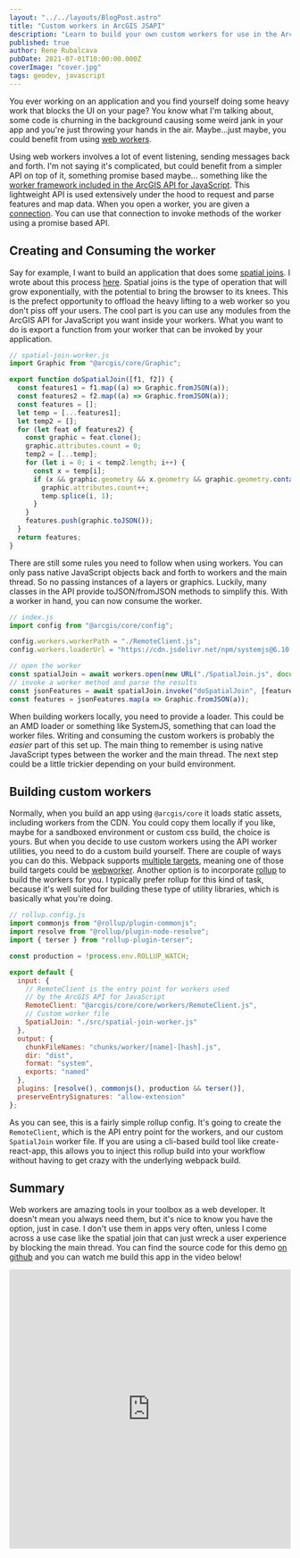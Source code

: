 ```yaml
---
layout: "../../layouts/BlogPost.astro"
title: "Custom workers in ArcGIS JSAPI"
description: "Learn to build your own custom workers for use in the ArcGIS API for JavaScript"
published: true
author: Rene Rubalcava
pubDate: 2021-07-01T10:00:00.000Z
coverImage: "cover.jpg"
tags: geodev, javascript
---
```


You ever working on an application and you find yourself doing some heavy work that blocks the UI on your page? You know what I'm talking about, some code is churning in the background causing some weird jank in your app and you're just throwing your hands in the air. Maybe...just maybe, you could benefit from using [web workers](https://developer.mozilla.org/en-US/docs/Web/API/Web_Workers_API).

Using web workers involves a lot of event listening, sending messages back and forth. I'm not saying it's complicated, but could benefit from a simpler API on top of it, something promise based maybe... something like the [worker framework included in the ArcGIS API for JavaScript](https://developers.arcgis.com/javascript/latest/api-reference/esri-core-workers.html). This lightweight API is used extensively under the hood to request and parse features and map data. When you open a worker, you are given a [connection](https://developers.arcgis.com/javascript/latest/api-reference/esri-core-workers-Connection.html). You can use that connection to invoke methods of the worker using a promise based API.

## Creating and Consuming the worker

Say for example, I want to build an application that does some [spatial joins](https://codepen.io/odoe/pen/vYxYxXm). I wrote about this process [here](https://odoe.net/blog/spatial-joins). Spatial joins is the type of operation that will grow exponentially, with the potential to bring the browser to its knees. This is the prefect opportunity to offload the heavy lifting to a web worker so you don't piss off your users. The cool part is you can use any modules from the ArcGIS API for JavaScript you want inside your workers. What you want to do is export a function from your worker that can be invoked by your application.

```js
// spatial-join-worker.js
import Graphic from "@arcgis/core/Graphic";

export function doSpatialJoin([f1, f2]) {
  const features1 = f1.map((a) => Graphic.fromJSON(a));
  const features2 = f2.map((a) => Graphic.fromJSON(a));
  const features = [];
  let temp = [...features1];
  let temp2 = [];
  for (let feat of features2) {
    const graphic = feat.clone();
    graphic.attributes.count = 0;
    temp2 = [...temp];
    for (let i = 0; i < temp2.length; i++) {
      const x = temp[i];
      if (x && graphic.geometry && x.geometry && graphic.geometry.contains(x.geometry)) {
        graphic.attributes.count++;
        temp.splice(i, 1);
      }
    }
    features.push(graphic.toJSON());
  }
  return features;
}
```

There are still some rules you need to follow when using workers. You can only pass native JavaScript objects back and forth to workers and the main thread. So no passing instances of a layers or graphics. Luckily, many classes in the API provide toJSON/fromJSON methods to simplify this. With a worker in hand, you can now consume the worker.

```js
// index.js
import config from "@arcgis/core/config";

config.workers.workerPath = "./RemoteClient.js";
config.workers.loaderUrl = "https://cdn.jsdelivr.net/npm/systemjs@6.10.0/dist/s.min.js";

// open the worker
const spatialJoin = await workers.open(new URL("./SpatialJoin.js", document.baseURI).href);
// invoke a worker method and parse the results
const jsonFeatures = await spatialJoin.invoke("doSpatialJoin", [features1, features2]);
const features = jsonFeatures.map(a => Graphic.fromJSON(a));
```

When building workers locally, you need to provide a loader. This could be an AMD loader or something like SystemJS, something that can load the worker files. Writing and consuming the custom workers is probably the _easier_ part of this set up. The main thing to remember is using native JavaScript types between the worker and the main thread. The next step could be a little trickier depending on your build environment.

## Building custom workers

Normally, when you build an app using `@arcgis/core` it loads static assets, including workers from the CDN. You could copy them locally if you like, maybe for a sandboxed environment or custom css build, the choice is yours. But when you decide to use custom workers using the API worker utilities, you need to do a custom build yourself. There are couple of ways you can do this. Webpack supports [multiple targets](https://webpack.js.org/concepts/targets/), meaning one of those build targets could be [webworker](https://webpack.js.org/configuration/target/). Another option is to incorporate [rollup](https://www.rollupjs.org/) to build the workers for you. I typically prefer rollup for this kind of task, because it's well suited for building these type of utility libraries, which is basically what you're doing.

```js
// rollup.config.js
import commonjs from "@rollup/plugin-commonjs";
import resolve from "@rollup/plugin-node-resolve";
import { terser } from "rollup-plugin-terser";

const production = !process.env.ROLLUP_WATCH;

export default {
  input: {
    // RemoteClient is the entry point for workers used
    // by the ArcGIS API for JavaScript
    RemoteClient: "@arcgis/core/core/workers/RemoteClient.js",
    // Custom worker file
    SpatialJoin: "./src/spatial-join-worker.js"
  },
  output: {
    chunkFileNames: "chunks/worker/[name]-[hash].js",
    dir: "dist",
    format: "system",
    exports: "named"
  },
  plugins: [resolve(), commonjs(), production && terser()],
  preserveEntrySignatures: "allow-extension"
};
```

As you can see, this is a fairly simple rollup config. It's going to create the `RemoteClient`, which is the API entry point for the workers, and our custom `SpatialJoin` worker file. If you are using a cli-based build tool like create-react-app, this allows you to inject this rollup build into your workflow without having to get crazy with the underlying webpack build.

## Summary

Web workers are amazing tools in your toolbox as a web developer. It doesn't mean you always need them, but it's nice to know you have the option, just in case. I don't use them in apps very often, unless I come across a use case like the spatial join that can just wreck a user experience by blocking the main thread. You can find the source code for this demo [on github](https://github.com/Esri/jsapi-resources/tree/master/esm-samples/jsapi-custom-workers) and you can watch me build this app in the video below!

<iframe width="100%" height="500" src="https://www.youtube.com/embed/EaAM_QaeERE" title="YouTube video player" frameborder="0" allow="accelerometer; autoplay; clipboard-write; encrypted-media; gyroscope; picture-in-picture" allowfullscreen></iframe>